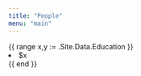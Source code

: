 ```yaml
---
title: "People"
menu: "main"
---
```


<!DOCTYPE html>
<html>

<script>
 console.log('fooage')
</script>
<div>
   {{ range x,y := .Site.Data.Education }}
     <li>$x</li>
   {{ end }} 
</div>
</html>
